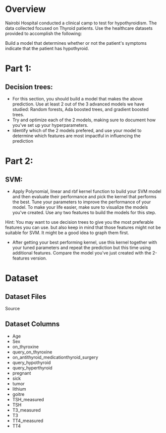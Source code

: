# Overview 

Nairobi Hospital conducted a clinical camp to test for hypothyroidism. The data collected focused on Thyroid patients. Use the healthcare datasets provided to accomplish the following:  

Build a model that determines whether or not the patient's symptoms indicate that the patient has hypothyroid.

# Part 1: 
## Decision trees:
- For this section, you should build a model that makes the above prediction. Use at least 2 out of the 3 advanced models we have studied: Random forests, Ada boosted trees, and gradient boosted trees.
- Try and optimize each of the 2 models, making sure to document how you've set up your hyperparameters.
- Identify which of the 2 models prefered, and use your model to determine which features are most impactful in influencing the prediction


# Part 2:
## SVM:


- Apply Polynomial, linear and rbf kernel function to build your SVM model and then evaluate their performance and pick the kernel that performs the best. Tune your parameters to improve the performance of your model. To make your life easier, make sure to visualize the models you've created. Use any two features to build the models for this step.

Hint: You may want to use decision trees to give you the most preferable features you can use. but also keep in mind that those features might not be suitable for SVM. It might be a good idea to graph them first.

-  After getting your best performing kernel, use this kernel together with your tuned parameters and repeat the prediction but this time using additional features. Compare the model you've just created with the 2-features version. 

# Dataset

## Dataset Files 

Source 

## Dataset Columns

- Age
- Sex
- on_thyroxine
- query_on_thyroxine
- on_antithyroid_medicationthyroid_surgery
- query_hypothyroid
- query_hyperthyroid
- pregnant
- sick
- tumor
- lithium
- goitre
- TSH_measured
- TSH
- T3_measured
- T3
- TT4_measured
- TT4
